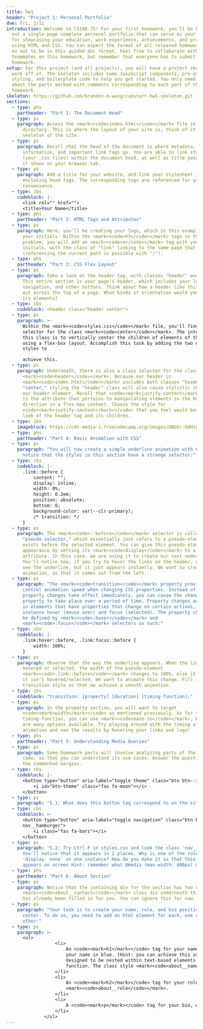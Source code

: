 ```yaml
---
title: hw1
header: "Project 1: Personal Portfolio"
due: Fri, 2/11
introduction: Welcome to CS198-75! For your first homework, you'll be building
  out a single-page complete personal portfolio that can serve as your own site
  for showcasing your education, work experience, achievements, and projects
  using HTML and CSS. You can expect the format of all released homeworks here
  on out to be in this guided doc format. Feel free to collaborate with your
  teammates on this homework, but remember that everyone has to submit their own
  homework.
setup: For this project (and all projects), you will have a project skeleton to
  work off of. The skeleton includes some JavaScript components, pre-existing
  styling, and boilerplate code to help you get started. You only need to worry
  about the parts marked with comments corresponding to each part of the
  homework.
skeleton: https://github.com/brandon-m-wang/cubstart-hw1-skeleton.git
sections:
  - type: phs
    partheader: "Part 1: The Document Head"
  - type: ps
    paragraph: Access the <mark><code>index.html</code></mark> file in the project
      directory. This is where the layout of your site is; think of it as the
      skeleton of the site.
  - type: ps
    paragraph: Recall that the head of the document is where metadata, page
      information, and important link tags go. You are able to link style sheets
      (your .css files) within the document head, as well as title your page as
      it shows on your browser tab.
  - type: ps
    paragraph: Add a title for your website, and link your stylesheet in the
      enclosing head tags. The corresponding tags are referenced for your
      convenience.
  - type: cbs
    codeblock: |-
      <link rel="" href="">
      <title>Your Name</title>
  - type: phs
    partheader: "Part 2: HTML Tags and Attributes"
  - type: ps
    paragraph: Here, you'll be creating your logo, which in this example will be
      your initials. Within the <mark><code>h3</code></mark> tags in the
      problem, you will add an <mark><code>a</code></mark> tag with your
      initials, with the class of "link" linking to the same page that it is on
      (referencing the current path is possible with "/").
  - type: phs
    partheader: "Part 3: CSS Flex Layout"
  - type: ps
    paragraph: Take a look at the header tag, with classes "header" and "center."
      This entire section is your page's header, which includes your logo,
      navigation, and other buttons. Think about how a header like this is laid
      out across the top of a page. What kinds of orientation would you need for
      its elements?
  - type: cbs
    codeblock: <header class="header center">
  - type: ps
    paragraph: >-
      Within the <mark><code>styles.css</code></mark> file, you'll find a class
      selector for the class <mark><code>center</code></mark>. The intent of
      this class is to vertically center the children of elements of this class
      using a flex-box layout. Accomplish this task by adding the two necessary
      styles to

      achieve this.
  - type: ps
    paragraph: Underneath, there is also a class selector for the class
      <mark><code>header</code></mark>. Because our header in
      <mark><code>index.html</code></mark> includes both classes "header" and
      "center," styling the "header" class will also cause stylistic changes on
      our header element. Recall that <code><mark>justify-content</mark></code>
      is the attribute that pertains to manipulating elements in the horizontal
      direction in a flex-box context. Choose the style for
      <code><mark>justify-content</mark></code> that you feel would best fit the
      look of the header tag and its children.
  - type: ibs
    imageblock: https://cdn-media-1.freecodecamp.org/images/OBGVr-DdHiQ2y9VOWuhXqXeGnFnyDSBTx7hv
  - type: phs
    partheader: "Part 4: Basic Animation with CSS"
  - type: ps
    paragraph: "You will now create a simple underline animation with CSS. You will
      notice that the styles in this section have a strange selector:"
  - type: cbs
    codeblock: |-
      .link::before {
          content: "";
          display: inline;
          width: 0%;
          height: 0.2em;
          position: absolute;
          bottom: 0;
          background-color: var(--clr-primary);
          /* transition: */
      }
  - type: ps
    paragraph: The <mark><code>::before</code></mark> selector is called a
      "pseudo-selector," which essentially just refers to a pseudo-element that
      exists before the selected element. You can give this pseudo-element an
      appearance by setting its <mark><code>display</code></mark> to a specific
      attribute. In this case, we are using it to create our text underline.
      You'll notice now, if you try to hover the links on the header, you will
      see the underline, but it just appears instantly. We want to create this
      animation, so that it comes out from the left.
  - type: ps
    paragraph: "The <mark><code>transition</code></mark> property provides a way to
      control animation speed when changing CSS properties. Instead of having
      property changes take effect immediately, you can cause the changes in a
      property to take place over a period of time. Property changes are found
      in elements that have properties that change on certain actions, for
      instance hover (mouse over) and focus (selected). The property changes can
      be defined by <mark><code>:hover</code></mark> and
      <mark><code>:focus</code></mark> selectors as such:"
  - type: cbs
    codeblock: |-
      .link:hover::before, .link:focus::before {
          width: 100%;
      }
  - type: ps
    paragraph: Observe that the way the underline appears. When the link is either
      hovered or selected, the width of the pseudo-element
      <mark><code>.link::before</code></mark> changes to 100%, else it is 0 when
      it isn't hovered/selected. We want to animate this change. Fill in the
      transition style so that we achieve a smooth animation.
  - type: cbs
    codeblock: "transition: [property] [duration] [timing-function];"
  - type: ps
    paragraph: In the property section, you will want to target
      <code><mark>width</mark></code> as mentioned previously. As for the
      timing-function, you can use <mark><code>ease-in</code></mark>, but there
      are many options available. Try playing around with the timing of the
      animation and see the results by hovering your links and logo!
  - type: phs
    partheader: "Part 5: Understanding Media Queries"
  - type: ps
    paragraph: Some homework parts will involve analyzing parts of the skeleton
      code, so that you can understand its use cases. Answer the questions in
      the commented margins.
  - type: cbs
    codeblock: |-
      <button type="button" aria-label="toggle theme" class="btn btn--icon">
          <i id="btn-theme" class="fas fa-moon"></i>
      </button>
  - type: ps
    paragraph: "5.1: What does this button tag correspond to on the site?"
  - type: cbs
    codeblock: >-
      <button type="button" aria-label="toggle navigation" class="btn btn--icon
      nav__hamburger">
          <i class="fas fa-bars"></i>
      </button>
  - type: ps
    paragraph: "5.2: Try Ctrl-F in styles.css and look the class 'nav__hamburger'.
      You'll notice that it appears in 2 places. Why is one of the rules
      'display: none' on one instance? How do you make it so that this button
      appears on screen Hint: remember what @media (max-width: 600px) means."
  - type: phs
    partheader: "Part 6: About Section"
  - type: ps
    paragraph: Notice that the containing div for the section has two classes. The
      <mark><code>about__contact</code></mark> class div underneath this part
      has already been filled in for you. You can ignore this for now.
  - type: ps
    paragraph: "Your task is to create your name, role, and bio positioned front and
      center. To do so, you need to add an html element for each, one after the
      other:"
  - type: ps
    paragraph: >-
      <ul>
                  <li>
                      An <code><mark>h1</mark></code> tag for your name. Try to make it in this format: "Hi, I'm" followed by
                      your name in blue. (Hint: you can achieve this using the <mark><code>span</code></mark> tag, which is
                      designed to be nested within text-based elements to indicate a difference in style or some other
                      function. The class style <mark><code>about__name</code></mark> provides this coloring for you.)
                  </li>
                  <li>
                      An <code><mark>h2</mark></code> tag for your role, with the class of
                      <mark><code>about__role</code></mark>.
                  </li>
                  <li>
                      A <code><mark>p</mark></code> tag for your bio, with the class of <mark><code>about__desc</code></mark>.
                  </li>
              </ul>
---
```

